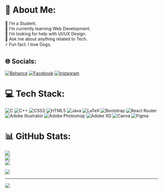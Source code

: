 # 💫 About Me:
🔭 I’m a Student.<br>🌱 I’m currently learning Web Development.<br>🤝 I’m looking for help with UI/UX Design.<br>💬 Ask me about anything related to Tech.<br>⚡ Fun fact: I love Dogs.


## 🌐 Socials:
[![Behance](https://img.shields.io/badge/Behance-1769ff?logo=behance&logoColor=white)](https://behance.net/sadmansakib67) [![Facebook](https://img.shields.io/badge/Facebook-%231877F2.svg?logo=Facebook&logoColor=white)](https://facebook.com/SadmanSakibAyon) [![Instagram](https://img.shields.io/badge/Instagram-%23E4405F.svg?logo=Instagram&logoColor=white)](https://instagram.com/sadman_sakib_ss) 

# 💻 Tech Stack:
![C](https://img.shields.io/badge/c-%2300599C.svg?style=for-the-badge&logo=c&logoColor=white) ![C++](https://img.shields.io/badge/c++-%2300599C.svg?style=for-the-badge&logo=c%2B%2B&logoColor=white) ![CSS3](https://img.shields.io/badge/css3-%231572B6.svg?style=for-the-badge&logo=css3&logoColor=white) ![HTML5](https://img.shields.io/badge/html5-%23E34F26.svg?style=for-the-badge&logo=html5&logoColor=white) ![Java](https://img.shields.io/badge/java-%23ED8B00.svg?style=for-the-badge&logo=java&logoColor=white) ![LaTeX](https://img.shields.io/badge/latex-%23008080.svg?style=for-the-badge&logo=latex&logoColor=white) ![Bootstrap](https://img.shields.io/badge/bootstrap-%23563D7C.svg?style=for-the-badge&logo=bootstrap&logoColor=white) ![React Router](https://img.shields.io/badge/React_Router-CA4245?style=for-the-badge&logo=react-router&logoColor=white) ![Adobe Illustrator](https://img.shields.io/badge/adobeillustrator-%23FF9A00.svg?style=for-the-badge&logo=adobeillustrator&logoColor=white) ![Adobe Photoshop](https://img.shields.io/badge/adobephotoshop-%2331A8FF.svg?style=for-the-badge&logo=adobephotoshop&logoColor=white) ![Adobe XD](https://img.shields.io/badge/Adobe%20XD-470137?style=for-the-badge&logo=Adobe%20XD&logoColor=#FF61F6) ![Canva](https://img.shields.io/badge/Canva-%2300C4CC.svg?style=for-the-badge&logo=Canva&logoColor=white) 	![Figma](https://img.shields.io/badge/figma-%23F24E1E.svg?style=for-the-badge&logo=figma&logoColor=white)
# 📊 GitHub Stats:
![](https://github-readme-stats.vercel.app/api?username=SadmanSakib06&theme=radical&hide_border=false&include_all_commits=false&count_private=false)<br/>
![](https://github-readme-streak-stats.herokuapp.com/?user=SadmanSakib06&theme=radical&hide_border=false)<br/>
![](https://github-readme-stats.vercel.app/api/top-langs/?username=SadmanSakib06&theme=radical&hide_border=false&include_all_commits=false&count_private=false&layout=compact)


![](https://quotes-github-readme.vercel.app/api?type=horizontal&theme=radical)

---
[![](https://visitcount.itsvg.in/api?id=SadmanSakib06&icon=0&color=0)](https://visitcount.itsvg.in)

<!-- Proudly created with GPRM ( https://gprm.itsvg.in ) -->
